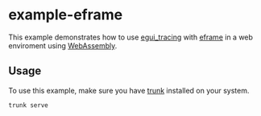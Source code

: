 # example-eframe

This example demonstrates how to use [egui_tracing](https://github.com/grievouz/egui_tracing) with [eframe](https://github.com/emilk/egui/tree/master/crates/eframe) in a web enviroment using [WebAssembly](https://webassembly.org/).

## Usage

To use this example, make sure you have [trunk](https://trunkrs.dev/) installed on your system.

```sh
trunk serve
```
